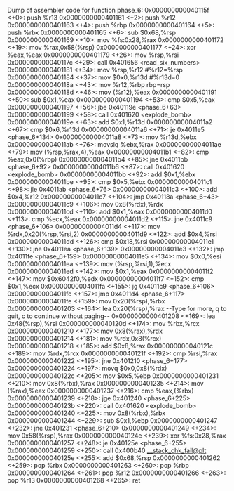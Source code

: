 Dump of assembler code for function phase_6:
   0x000000000040115f <+0>:     push   %r13
   0x0000000000401161 <+2>:     push   %r12
   0x0000000000401163 <+4>:     push   %rbp
   0x0000000000401164 <+5>:     push   %rbx
   0x0000000000401165 <+6>:     sub    $0x68,%rsp
   0x0000000000401169 <+10>:    mov    %fs:0x28,%rax
   0x0000000000401172 <+19>:    mov    %rax,0x58(%rsp)
   0x0000000000401177 <+24>:    xor    %eax,%eax
   0x0000000000401179 <+26>:    mov    %rsp,%rsi
   0x000000000040117c <+29>:    call   0x401656 <read_six_numbers>
   0x0000000000401181 <+34>:    mov    %rsp,%r12    #%r12=%rsp
   0x0000000000401184 <+37>:    mov    $0x0,%r13d   #%r13d=0
   0x000000000040118a <+43>:    mov    %r12,%rbp    rbp=rsp
   0x000000000040118d <+46>:    mov    (%r12),%eax
   0x0000000000401191 <+50>:    sub    $0x1,%eax
   0x0000000000401194 <+53>:    cmp    $0x5,%eax
   0x0000000000401197 <+56>:    jbe    0x40119e <phase_6+63>
   0x0000000000401199 <+58>:    call   0x401620 <explode_bomb>
   0x000000000040119e <+63>:    add    $0x1,%r13d
   0x00000000004011a2 <+67>:    cmp    $0x6,%r13d
   0x00000000004011a6 <+71>:    je     0x4011e5 <phase_6+134>
   0x00000000004011a8 <+73>:    mov    %r13d,%ebx
   0x00000000004011ab <+76>:    movslq %ebx,%rax
   0x00000000004011ae <+79>:    mov    (%rsp,%rax,4),%eax
   0x00000000004011b1 <+82>:    cmp    %eax,0x0(%rbp)
   0x00000000004011b4 <+85>:    jne    0x4011bb <phase_6+92>
   0x00000000004011b6 <+87>:    call   0x401620 <explode_bomb>
   0x00000000004011bb <+92>:    add    $0x1,%ebx
   0x00000000004011be <+95>:    cmp    $0x5,%ebx
   0x00000000004011c1 <+98>:    jle    0x4011ab <phase_6+76>
   0x00000000004011c3 <+100>:   add    $0x4,%r12
   0x00000000004011c7 <+104>:   jmp    0x40118a <phase_6+43>
   0x00000000004011c9 <+106>:   mov    0x8(%rdx),%rdx
   0x00000000004011cd <+110>:   add    $0x1,%eax
   0x00000000004011d0 <+113>:   cmp    %ecx,%eax
   0x00000000004011d2 <+115>:   jne    0x4011c9 <phase_6+106>
   0x00000000004011d4 <+117>:   mov    %rdx,0x20(%rsp,%rsi,2)
   0x00000000004011d9 <+122>:   add    $0x4,%rsi
   0x00000000004011dd <+126>:   cmp    $0x18,%rsi
   0x00000000004011e1 <+130>:   jne    0x4011ea <phase_6+139>
   0x00000000004011e3 <+132>:   jmp    0x4011fe <phase_6+159>
   0x00000000004011e5 <+134>:   mov    $0x0,%esi
   0x00000000004011ea <+139>:   mov    (%rsp,%rsi,1),%ecx
   0x00000000004011ed <+142>:   mov    $0x1,%eax
   0x00000000004011f2 <+147>:   mov    $0x6042f0,%edx
   0x00000000004011f7 <+152>:   cmp    $0x1,%ecx
   0x00000000004011fa <+155>:   jg     0x4011c9 <phase_6+106>
   0x00000000004011fc <+157>:   jmp    0x4011d4 <phase_6+117>
   0x00000000004011fe <+159>:   mov    0x20(%rsp),%rbx
   0x0000000000401203 <+164>:   lea    0x20(%rsp),%rax
--Type <RET> for more, q to quit, c to continue without paging--
   0x0000000000401208 <+169>:   lea    0x48(%rsp),%rsi
   0x000000000040120d <+174>:   mov    %rbx,%rcx
   0x0000000000401210 <+177>:   mov    0x8(%rax),%rdx
   0x0000000000401214 <+181>:   mov    %rdx,0x8(%rcx)
   0x0000000000401218 <+185>:   add    $0x8,%rax
   0x000000000040121c <+189>:   mov    %rdx,%rcx
   0x000000000040121f <+192>:   cmp    %rsi,%rax
   0x0000000000401222 <+195>:   jne    0x401210 <phase_6+177>
   0x0000000000401224 <+197>:   movq   $0x0,0x8(%rdx)
   0x000000000040122c <+205>:   mov    $0x5,%ebp
   0x0000000000401231 <+210>:   mov    0x8(%rbx),%rax
   0x0000000000401235 <+214>:   mov    (%rax),%eax
   0x0000000000401237 <+216>:   cmp    %eax,(%rbx)
   0x0000000000401239 <+218>:   jge    0x401240 <phase_6+225>
   0x000000000040123b <+220>:   call   0x401620 <explode_bomb>
   0x0000000000401240 <+225>:   mov    0x8(%rbx),%rbx
   0x0000000000401244 <+229>:   sub    $0x1,%ebp
   0x0000000000401247 <+232>:   jne    0x401231 <phase_6+210>
   0x0000000000401249 <+234>:   mov    0x58(%rsp),%rax
   0x000000000040124e <+239>:   xor    %fs:0x28,%rax
   0x0000000000401257 <+248>:   je     0x40125e <phase_6+255>
   0x0000000000401259 <+250>:   call   0x400b40 <__stack_chk_fail@plt>
   0x000000000040125e <+255>:   add    $0x68,%rsp
   0x0000000000401262 <+259>:   pop    %rbx
   0x0000000000401263 <+260>:   pop    %rbp
   0x0000000000401264 <+261>:   pop    %r12
   0x0000000000401266 <+263>:   pop    %r13
   0x0000000000401268 <+265>:   ret